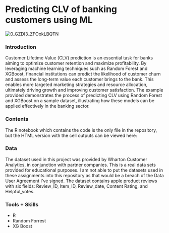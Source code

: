 # Predicting CLV of banking customers using ML

![0_GZDI3_ZFOokLBQTN](https://github.com/user-attachments/assets/698b38c7-2d47-443a-8e26-ed35249ba73b)

### Introduction

Customer Lifetime Value (CLV) prediction is an essential task for banks aiming to optimize customer retention and maximize profitability. By leveraging machine learning techniques such as Random Forest and XGBoost, financial institutions can predict the likelihood of customer churn and assess the long-term value each customer brings to the bank. This enables more targeted marketing strategies and resource allocation, ultimately driving growth and improving customer satisfaction. The example provided demonstrates the process of predicting CLV using Random Forest and XGBoost on a sample dataset, illustrating how these models can be applied effectively in the banking sector.

### Contents

The R notebook which contains the code is the only file in the repository, but the HTML version with the cell outputs can be viewed here:

### Data

The dataset used in this project was provided by Wharton Customer Analytics, in conjunction with partner companies. This is a real data sets provided for educational purposes. I am not able to put the datasets used in these assignments into this repository as that would be a breach of the Data User Agreement I've signed. The dataset contains apple product reviews with six fields: Review_ID, Item_ID, Review_date, Content Rating, and Helpful_votes.

### Tools + Skills

- R
- Random Forrest
- XG Boost
